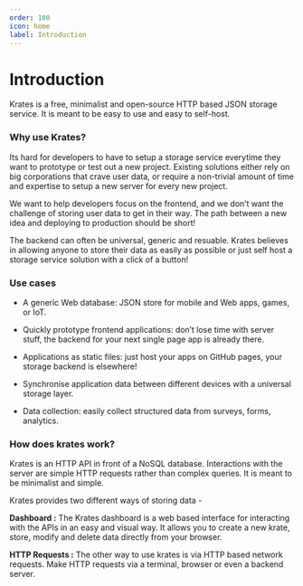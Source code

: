 ```yaml
---
order: 100
icon: home
label: Introduction
---
```


# Introduction

Krates is a free, minimalist and open-source HTTP based JSON storage service. It is meant to be easy to use and easy to self-host.

### Why use Krates?

Its hard for developers to have to setup a storage service everytime they want to prototype or test out a new project. Existing solutions either rely on big corporations that crave user data, or require a non-trivial amount of time and expertise to setup a new server for every new project.

We want to help developers focus on the frontend, and we don’t want the challenge of storing user data to get in their way. The path between a new idea and deploying to production should be short!

The backend can often be universal, generic and resuable. Krates believes in allowing anyone to store their data as easily as possible or just self host a storage service solution with a click of a button!

### Use cases

- A generic Web database: JSON store for mobile and Web apps, games, or IoT.

- Quickly prototype frontend applications: don’t lose time with server stuff, the backend for your next single page app is already there.

- Applications as static files: just host your apps on GitHub pages, your storage backend is elsewhere!

- Synchronise application data between different devices with a universal storage layer.

- Data collection: easily collect structured data from surveys, forms, analytics.

### How does krates work?

Krates is an HTTP API in front of a NoSQL database. Interactions with the server are simple HTTP requests rather than complex queries. It is meant to be minimalist and simple.

Krates provides two different ways of storing data -

**Dashboard :** The Krates dashboard is a web based interface for interacting with the APIs in an easy and visual way. It allows you to create a new krate, store, modify and delete data directly from your browser.

**HTTP Requests :** The other way to use krates is via HTTP based network requests. Make HTTP requests via a terminal, browser or even a backend server.
